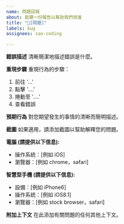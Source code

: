 ```yaml
---
name: 問題回報
about: 創建一份報告以幫助我們改進
title: "🐛[問題]"
labels: bug
assignees: sao-coding

---
```


**錯誤描述**
清晰簡潔地描述錯誤是什麼。

**重現步驟**
重現行為的步驟：
1. 前往 '...'
2. 點擊 '....'
3. 捲動至 '....'
4. 查看錯誤

**預期行為**
對您期望發生的事情的清晰而簡明描述。

**截圖**
如果適用，請添加截圖以幫助解釋您的問題。

**電腦 (請提供以下信息):**
 - 操作系統：[例如 iOS]
 - 瀏覽器：[例如 chrome，safari]

**智慧型手機 (請提供以下信息):**
- 設備：[例如 iPhone6]
- 操作系統：[例如 iOS8.1]
- 瀏覽器：[例如 stock browser，safari]

**附加上下文**
在此添加有關問題的任何其他上下文。
